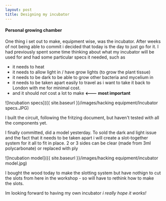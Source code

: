 ```yaml
---
layout: post
title: Designing my incubator
---
```



#### Personal growing chamber

One thing i set out to make, equipment wise, was the incubator.
After weeks of not being able to commit i decided that today is the day to just go for it.
I had previously spent some time thinking about what my incubator will be used for and had some particular specs it needed, such as
* it needs to heat
* it needs to allow light in / have grow lights (to grow the plant tissue)
* it needs to be dark to be able to grow other bacteria and mycelium in
* it needs to be taken apart easily to travel as i want to take it back to London with me for minimal cost.
* and it should _not_ cost a lot to make **<--- most important**

 ![Incubation specs]({{ site.baseurl }}/images/hacking equipment/Incubator specs.JPG)

I built the circuit, following the fritzing document, but haven't tested with all the components yet.

 I finally committed, did a model yesterday.
 To sold the dark and light issue and the fact that it needs to be taken apart i will create a slot-together system for it all to fit in place.
 2 or 3 sides can be clear (made from 3ml polycarbonate) or replaced with ply

 ![Incubation model]({{ site.baseurl }}/images/hacking equipment/incubator model.jpg)

 I bought the wood today to make the slotting system but have nothign to cut the slots from here in the workshop - so will have to rethink how to make the slots.

 Im looking forward to having my own incubator _i really hope it works!_
